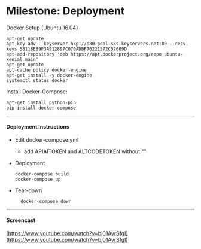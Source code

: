 # Milestone: Deployment

Docker Setup (Ubuntu 16.04)

	apt-get update
	apt-key adv --keyserver hkp://p80.pool.sks-keyservers.net:80 --recv-keys 58118E89F3A912897C070ADBF76221572C52609D
	apt-add-repository 'deb https://apt.dockerproject.org/repo ubuntu-xenial main'
	apt-get update
	apt-cache policy docker-engine
	apt-get install -y docker-engine
	systemctl status docker
	
	
Install Docker-Compose:

	apt-get install python-pip
	pip install docker-compose
	
---

#### Deployment Instructions

*	Edit docker-compose.yml
	* add APIAITOKEN and ALTCODETOKEN without ""
*	Deployment

		docker-compose build
		docker-compose up
* Tear-down

		docker-compose down

---

#### Screencast
[https://www.youtube.com/watch?v=bj01AvrSfgI](https://www.youtube.com/watch?v=bj01AvrSfgI)
